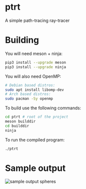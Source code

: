 # ptrt
A simple path-tracing ray-tracer
# Building
You will need meson + ninja:
```bash
pip3 install --upgrade meson
pip3 install --upgrade ninja
```
You will also need OpenMP:
```bash
# Debian based distros:
sudo apt install libomp-dev
# Arch based distros:
sudo pacman -Sy openmp
```
To build use the following commands:
```bash
cd ptrt # root of the project
meson builddir
cd builddir
ninja
```
To run the compiled program:
```bash
./ptrt
```
# Sample output
![sample output spheres](https://github.com/er888kh/ptrt/blob/main/images/raytracing_week1_compressed.jpeg?raw=true)
